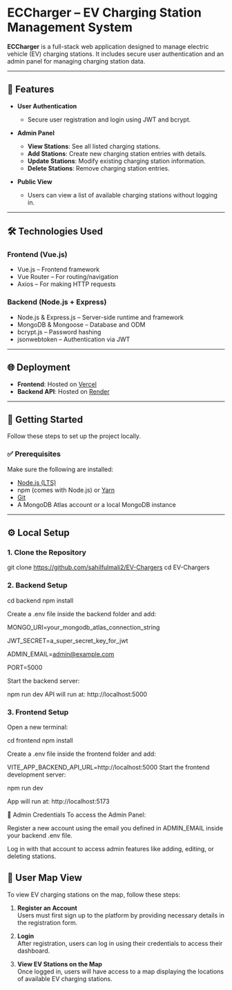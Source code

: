 # ECCharger – EV Charging Station Management System

**ECCharger** is a full-stack web application designed to manage electric vehicle (EV) charging stations. It includes secure user authentication and an admin panel for managing charging station data.

---

## 🚀 Features

- **User Authentication**
  - Secure user registration and login using JWT and bcrypt.

- **Admin Panel**
  - **View Stations**: See all listed charging stations.
  - **Add Stations**: Create new charging station entries with details.
  - **Update Stations**: Modify existing charging station information.
  - **Delete Stations**: Remove charging station entries.

- **Public View**
  - Users can view a list of available charging stations without logging in.

---

## 🛠️ Technologies Used

### **Frontend (Vue.js)**
- Vue.js – Frontend framework
- Vue Router – For routing/navigation
- Axios – For making HTTP requests

### **Backend (Node.js + Express)**
- Node.js & Express.js – Server-side runtime and framework
- MongoDB & Mongoose – Database and ODM
- bcrypt.js – Password hashing
- jsonwebtoken – Authentication via JWT

---

## 🌐 Deployment

- **Frontend**: Hosted on [Vercel](https://vercel.com/)
- **Backend API**: Hosted on [Render](https://render.com/)

---

## 🧩 Getting Started

Follow these steps to set up the project locally.

### ✅ Prerequisites

Make sure the following are installed:

- [Node.js (LTS)](https://nodejs.org/)
- npm (comes with Node.js) or [Yarn](https://yarnpkg.com/)
- [Git](https://git-scm.com/)
- A MongoDB Atlas account or a local MongoDB instance

---

## ⚙️ Local Setup

### 1. Clone the Repository

git clone https://github.com/sahilfulmali2/EV-Chargers
cd EV-Chargers
### 2. Backend Setup

cd backend
npm install

Create a .env file inside the backend folder and add:

MONGO_URI=your_mongodb_atlas_connection_string

JWT_SECRET=a_super_secret_key_for_jwt

ADMIN_EMAIL=admin@example.com

PORT=5000

Start the backend server:

npm run dev
API will run at: http://localhost:5000

### 3. Frontend Setup
Open a new terminal:

cd frontend
npm install

Create a .env file inside the frontend folder and add:

VITE_APP_BACKEND_API_URL=http://localhost:5000
Start the frontend development server:

npm run dev

App will run at: http://localhost:5173

🔐 Admin Credentials
To access the Admin Panel:

Register a new account using the email you defined in ADMIN_EMAIL inside your backend .env file.

Log in with that account to access admin features like adding, editing, or deleting stations.


## 📍 User Map View

To view EV charging stations on the map, follow these steps:

1. **Register an Account**  
   Users must first sign up to the platform by providing necessary details in the registration form.

2. **Login**  
   After registration, users can log in using their credentials to access their dashboard.

3. **View EV Stations on the Map**  
   Once logged in, users will have access to a map displaying the locations of available EV charging stations.

